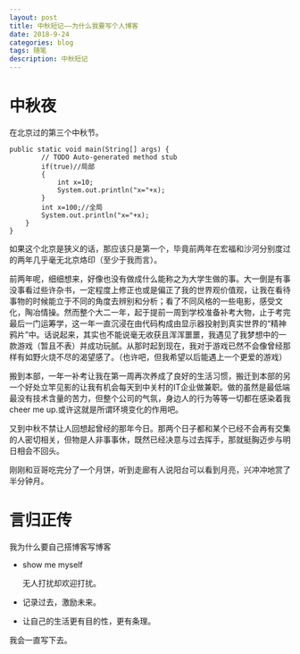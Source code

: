 ```yaml
---
layout: post
title: 中秋短记——为什么我要写个人博客
date: 2018-9-24
categories: blog
tags: 随笔
description: 中秋短记
---
```


#  中秋夜

在北京过的第三个中秋节。

```
public static void main(String[] args) {
		// TODO Auto-generated method stub
		if(true)//局部
		{
			int x=10;
			System.out.println("x="+x);
		}
		int x=100;//全局
		System.out.println("x="+x);
	}
}
```





如果这个北京是狭义的话，那应该只是第一个，毕竟前两年在宏福和沙河分别度过的两年几乎毫无北京烙印（至少于我而言）。

前两年呢，细细想来，好像也没有做成什么能称之为大学生做的事。大一倒是有事没事看过些许杂书，一定程度上修正也或是偏正了我的世界观价值观，让我在看待事物的时候能立于不同的角度去辨别和分析；看了不同风格的一些电影，感受文化，陶冶情操。然而整个大二一年，起于提前一周到学校准备补考大物，止于考完最后一门运筹学，这一年一直沉浸在由代码构成由显示器投射到真实世界的“精神鸦片”中。话说起来，其实也不能说毫无收获且浑浑噩噩，我遇见了我梦想中的一款游戏（暂且不表）并成功玩腻。从那时起到现在，我对于游戏已然不会像曾经那样有如野火烧不尽的渴望感了。（也许吧，但我希望以后能遇上一个更爱的游戏）

搬到本部，一年一补考让我在第一周再次养成了良好的生活习惯，搬迁到本部的另一个好处立竿见影的让我有机会每天到中关村的IT企业做兼职。做的虽然是最低端最没有技术含量的苦力，但整个公司的气氛，身边人的行为等等一切都在感染着我cheer me up.或许这就是所谓环境变化的作用吧。

又到中秋不禁让人回想起曾经的那年今日。那两个日子都和某个已经不会再有交集的人密切相关，但物是人非事事休，既然已经决意与过去挥手，那就挺胸迈步与明日相会不回头。

刚刚和豆哥吃完分了一个月饼，听到走廊有人说阳台可以看到月亮，兴冲冲地赏了半分钟月。

# 言归正传

我为什么要自己搭博客写博客

- show me myself

  无人打扰却欢迎打扰。

- 记录过去，激励未来。

- 让自己的生活更有目的性，更有条理。



我会一直写下去。